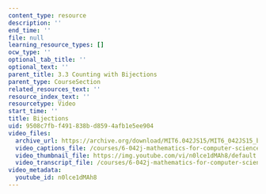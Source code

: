 ```yaml
---
content_type: resource
description: ''
end_time: ''
file: null
learning_resource_types: []
ocw_type: ''
optional_tab_title: ''
optional_text: ''
parent_title: 3.3 Counting with Bijections
parent_type: CourseSection
related_resources_text: ''
resource_index_text: ''
resourcetype: Video
start_time: ''
title: Bijections
uid: 9508c7fb-f491-838b-d859-4afb1e5ee904
video_files:
  archive_url: https://archive.org/download/MIT6.042JS15/MIT6_042JS15_bijectioncount_video_ipod.mp4
  video_captions_file: /courses/6-042j-mathematics-for-computer-science-spring-2015/ff51ce1c88dd5360ad40a2237e1e9361_n0lce1dMAh8.vtt
  video_thumbnail_file: https://img.youtube.com/vi/n0lce1dMAh8/default.jpg
  video_transcript_file: /courses/6-042j-mathematics-for-computer-science-spring-2015/cb434149548865ba363bd9b14ad86bd7_n0lce1dMAh8.pdf
video_metadata:
  youtube_id: n0lce1dMAh8
---
```

